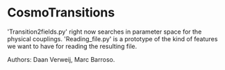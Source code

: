 # CosmoTransitions
'Transition2fields.py' right now searches in parameter space for the physical couplings.
'Reading_file.py' is a prototype of the kind of features we want to have for reading the resulting file.

Authors: Daan Verweij, Marc Barroso.
